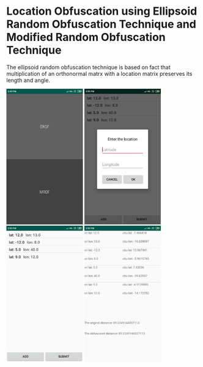 <h1> Location Obfuscation using Ellipsoid Random Obfuscation Technique and Modified Random Obfuscation Technique </h1>

The ellipsoid random obfuscation technique is based on fact that multiplication of an orthonormal matrx with a location matrix preserves its length and angle.

<img src = "/1.png" width = "200"> <img src = "/2.png" width = "200"> <img src = "/3.png" width = "200"> <img src = "/4.png" width = "200">
